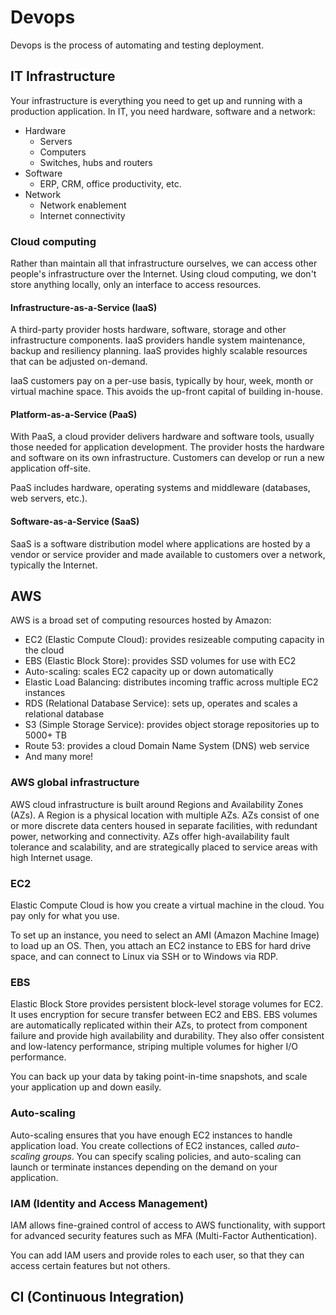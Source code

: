 # Devops

Devops is the process of automating and testing deployment.

## IT Infrastructure

Your infrastructure is everything you need to get up and running with a
production application. In IT, you need hardware, software and a network:

- Hardware
  - Servers
  - Computers
  - Switches, hubs and routers
- Software
  - ERP, CRM, office productivity, etc.
- Network
  - Network enablement
  - Internet connectivity

### Cloud computing

Rather than maintain all that infrastructure ourselves, we can access other
people's infrastructure over the Internet. Using cloud computing, we don't
store anything locally, only an interface to access resources.

#### Infrastructure-as-a-Service (IaaS)

A third-party provider hosts hardware, software, storage and other
infrastructure components. IaaS providers handle system maintenance, backup
and resiliency planning. IaaS provides highly scalable resources that can be
adjusted on-demand.

IaaS customers pay on a per-use basis, typically by hour, week, month or
virtual machine space. This avoids the up-front capital of building in-house.

#### Platform-as-a-Service (PaaS)

With PaaS, a cloud provider delivers hardware and software tools, usually
those needed for application development. The provider hosts the hardware and
software on its own infrastructure. Customers can develop or run a new
application off-site.

PaaS includes hardware, operating systems and middleware (databases, web
servers, etc.).

#### Software-as-a-Service (SaaS)

SaaS is a software distribution model where applications are hosted by a
vendor or service provider and made available to customers over a network,
typically the Internet.

## AWS

AWS is a broad set of computing resources hosted by Amazon:

- EC2 (Elastic Compute Cloud): provides resizeable computing capacity in the
  cloud
- EBS (Elastic Block Store): provides SSD volumes for use with EC2
- Auto-scaling: scales EC2 capacity up or down automatically
- Elastic Load Balancing: distributes incoming traffic across multiple EC2
  instances
- RDS (Relational Database Service): sets up, operates and scales a
  relational database
- S3 (Simple Storage Service): provides object storage repositories up to
  5000+ TB
- Route 53: provides a cloud Domain Name System (DNS) web service
- And many more!

### AWS global infrastructure

AWS cloud infrastructure is built around Regions and Availability Zones
(AZs). A Region is a physical location with multiple AZs. AZs consist of one
or more discrete data centers housed in separate facilities, with redundant
power, networking and connectivity. AZs offer high-availability fault
tolerance and scalability, and are strategically placed to service areas with
high Internet usage.

### EC2

Elastic Compute Cloud is how you create a virtual machine in the cloud. You
pay only for what you use.

To set up an instance, you need to select an AMI (Amazon Machine Image) to
load up an OS. Then, you attach an EC2 instance to EBS for hard drive space,
and can connect to Linux via SSH or to Windows via RDP.

### EBS

Elastic Block Store provides persistent block-level storage volumes for EC2.
It uses encryption for secure transfer between EC2 and EBS. EBS volumes are
automatically replicated within their AZs, to protect from component failure
and provide high availability and durability. They also offer consistent and
low-latency performance, striping multiple volumes for higher I/O
performance.

You can back up your data by taking point-in-time snapshots, and scale your
application up and down easily.

### Auto-scaling

Auto-scaling ensures that you have enough EC2 instances to handle application
load. You create collections of EC2 instances, called _auto-scaling groups_.
You can specify scaling policies, and auto-scaling can launch or terminate
instances depending on the demand on your application.

### IAM (Identity and Access Management)

IAM allows fine-grained control of access to AWS functionality, with support
for advanced security features such as MFA (Multi-Factor Authentication).

You can add IAM users and provide roles to each user, so that they can access
certain features but not others.

## CI (Continuous Integration)

